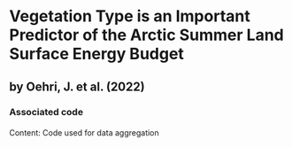 # Vegetation Type is an Important Predictor of the Arctic Summer Land Surface Energy Budget
## by Oehri, J. et al. (2022)
### Associated code
#### 
Content: Code used for data aggregation
